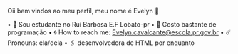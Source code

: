 Oii bem vindos ao meu perfil, meu nome é Evelyn 🤍

• 🫧 Sou estudante no Rui Barbosa E.F Lobato-pr
• 🤍 Gosto bastante de programação
• 🌀 How to reach me: Evelyn.cavalcante@escola.pr.gov.br
• ☄️ Pronouns: ela/dela
• 🖇️ desenvolvedora de HTML por enquanto 

  
